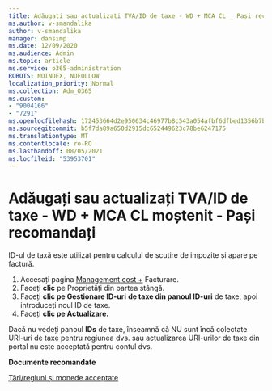 ```yaml
---
title: Adăugați sau actualizați TVA/ID de taxe - WD + MCA CL _ Pași recomandați
ms.author: v-smandalika
author: v-smandalika
manager: dansimp
ms.date: 12/09/2020
ms.audience: Admin
ms.topic: article
ms.service: o365-administration
ROBOTS: NOINDEX, NOFOLLOW
localization_priority: Normal
ms.collection: Adm_O365
ms.custom:
- "9004166"
- "7291"
ms.openlocfilehash: 172453664d2e950634c46977b8c543a054afbf6dfbed1356b7b13416ecf80b22
ms.sourcegitcommit: b5f7da89a650d2915dc652449623c78be6247175
ms.translationtype: MT
ms.contentlocale: ro-RO
ms.lasthandoff: 08/05/2021
ms.locfileid: "53953701"
---
```

# <a name="add-or-update-vattax-id---legacy-wd--mca-cl---recommended-steps"></a>Adăugați sau actualizați TVA/ID de taxe - WD + MCA CL moștenit - Pași recomandați

ID-ul de taxă este utilizat pentru calculul de scutire de impozite și apare pe factură.

1. Accesați pagina [Management cost +](https://ms.portal.azure.com/#blade/Microsoft_Azure_GTM/ModernBillingMenuBlade/Overview) Facturare. 
2. Faceți **clic** pe Proprietăți din partea stângă. 
3. Faceți **clic pe Gestionare ID-uri** **de taxe din panoul ID-uri** de taxe, apoi introduceți noul ID de taxe.
4. Faceți **clic pe Actualizare.** 

Dacă nu vedeți panoul **IDs** de taxe, înseamnă că NU sunt încă colectate URI-uri de taxe pentru regiunea dvs. sau actualizarea URI-urilor de taxe din portal nu este acceptată pentru contul dvs.

**Documente recomandate**

[Țări/regiuni și monede acceptate](https://azure.microsoft.com/pricing/faq/)


